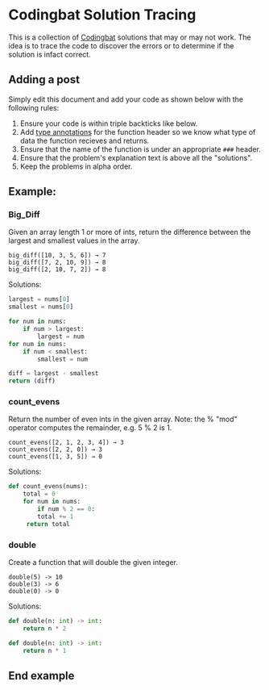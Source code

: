 # Codingbat Solution Tracing
This is a collection of [Codingbat](http://codingbat.com) solutions that may or may not work. 
The idea is to trace the code to discover the errors or to determine if the solution is infact correct.

## Adding a post
Simply edit this document and add your code as shown below with the following rules:
1. Ensure your code is within triple backticks like below. 
2. Add [type annotations](https://docs.python.org/3/library/typing.html) for the function header so we know what type of data the function recieves and returns.
3. Ensure that the name of the function is under an appropriate `###` header.
4. Ensure that the problem's explanation text is above all the "solutions". 
5. Keep the problems in alpha order.

## Example:
### Big_Diff
Given an array length 1 or more of ints, return the difference between the largest and smallest values in the array.
```
big_diff([10, 3, 5, 6]) → 7
big_diff([7, 2, 10, 9]) → 8
big_diff([2, 10, 7, 2]) → 8
```
Solutions: 
```python
largest = nums[0]
smallest = nums[0]

for num in nums:
    if num > largest:
        largest = num
for num in nums:
    if num < smallest: 
        smallest = num 

diff = largest - smallest
return (diff)
```
### count_evens
Return the number of even ints in the given array. Note: the % "mod" operator computes the remainder, e.g. 5 % 2 is 1.
```
count_evens([2, 1, 2, 3, 4]) → 3
count_evens([2, 2, 0]) → 3
count_evens([1, 3, 5]) → 0
```

Solutions: 

```python
def count_evens(nums):
    total = 0
    for num in nums:
        if num % 2 == 0:
        total += 1
     return total
```

### double
Create a function that will double the given integer.
```
double(5) -> 10
double(3) -> 6
double(0) -> 0
```
Solutions:

```python
def double(n: int) -> int:
    return n * 2
```

```python
def double(n: int) -> int:
    return n * 1
```




End example
---
